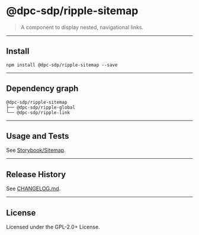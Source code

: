 # @dpc-sdp/ripple-sitemap

> A component to display nested, navigational links.

--------------------------------------------------------------------------------

## Install

```shell
npm install @dpc-sdp/ripple-sitemap --save
```

--------------------------------------------------------------------------------

## Dependency graph

```shell
@dpc-sdp/ripple-sitemap
├── @dpc-sdp/ripple-global
└── @dpc-sdp/ripple-link
```

--------------------------------------------------------------------------------

## Usage and Tests

See [Storybook/Sitemap](https://ripple-ripple-develop.lagoon.vicsdp.amazee.io/?selectedKind=Molecules/Sitemap&selectedStory=Sitemap).

--------------------------------------------------------------------------------

## Release History

See [CHANGELOG.md](./CHANGELOG.md).

--------------------------------------------------------------------------------

## License

Licensed under the GPL-2.0+ License.
